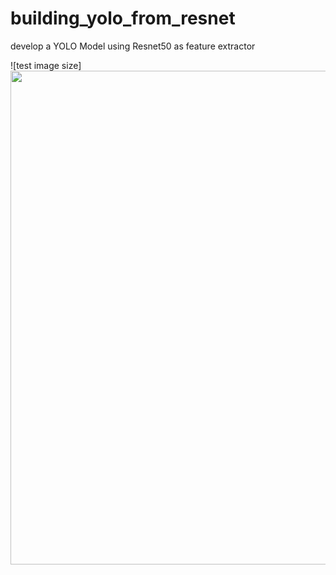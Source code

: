 # building_yolo_from_resnet
develop a YOLO Model using Resnet50 as feature extractor


![test image size]<img src="https://user-images.githubusercontent.com/83202597/143377893-08fc2f09-2977-498e-9cc9-95eb608161a8.gif" width="800" height="790">
